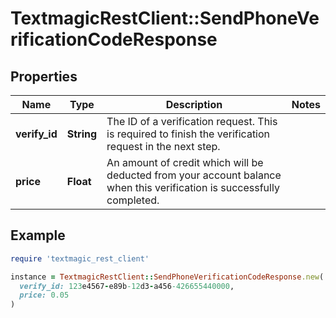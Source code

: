 # TextmagicRestClient::SendPhoneVerificationCodeResponse

## Properties

| Name | Type | Description | Notes |
| ---- | ---- | ----------- | ----- |
| **verify_id** | **String** | The ID of a verification request. This is required to finish the verification request in the next step. |  |
| **price** | **Float** | An amount of credit which will be deducted from your account balance when this verification is successfully completed. |  |

## Example

```ruby
require 'textmagic_rest_client'

instance = TextmagicRestClient::SendPhoneVerificationCodeResponse.new(
  verify_id: 123e4567-e89b-12d3-a456-426655440000,
  price: 0.05
)
```

